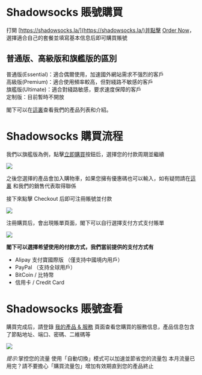 # Shadowsocks 賬號購買

打開 [https://shadowsocks.la/](https://shadowsocks.la/)并點擊 [Order Now](https://portal.shadowsocks.la/link.php?id=5)，選擇適合自己的套餐並填寫基本信息后即可購買賬號

## 普通版、高級版和旗艦版的區別

普通版(Essential)：適合偶爾使用，加速國外網站需求不强烈的客戶  
高級版(Premium)：適合使用頻率較高，但對綫路不敏感的客戶  
旗艦版(Ultimate)：適合對綫路敏感，要求速度保障的客戶  
定制版：目前暫時不開放  

閣下可以在[這裏](https://portal.shadowsocks.la/cart.php)查看我們的產品列表和介紹。

# Shadowsocks 購買流程

我們以旗艦版為例，點擊[立即購買](https://portal.shadowsocks.la/cart.php?a=add&pid=36)按鈕后，選擇您的付款周期並繼續

![](https://ooo.0o0.ooo/2017/01/04/586d05895415d.png)

之後您選擇的產品會加入購物車，如果您擁有優惠碼也可以輸入，如有疑問請在[這裏](https://portal.shadowsocks.la/submitticket.php?step=2&deptid=1) 和我們的銷售代表取得聯係

接下來點擊 Checkout 后即可注冊賬號並付款

![](https://ooo.0o0.ooo/2017/01/04/586d05b8763f6.png)

注冊購買后，會出現賬單頁面，閣下可以自行選擇支付方式支付賬單

![](https://ooo.0o0.ooo/2017/01/04/586d05dcc3708.png)

**閣下可以選擇希望使用的付款方式，我們當前提供的支付方式有**

- Alipay 支付寶國際版 （僅支持中國境内用戶）
- PayPal （支持全球用戶）
- BitCoin / 比特幣
- 信用卡 / Credit Card

# Shadowsocks 賬號查看

購買完成后，請登錄 [我的產品 & 服務](https://portal.shadowsocks.la/clientarea.php?action=services) 頁面查看您購買的服務信息，產品信息包含了節點地址、端口、密碼、二維碼等

![](https://ooo.0o0.ooo/2017/01/04/586d061ebb51f.png)

*提示*:掌控您的流量 使用「自動切換」模式可以加速並節省您的流量包
本月流量已用完？請不要擔心「購買流量包」增加有效期直到您的產品終止
